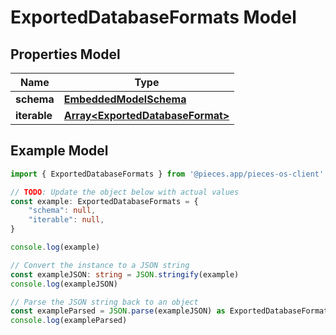 
# ExportedDatabaseFormats Model


## Properties Model

Name | Type
------------ | -------------
**schema** | [**EmbeddedModelSchema**](EmbeddedModelSchema)
**iterable** | [**Array&lt;ExportedDatabaseFormat&gt;**](ExportedDatabaseFormat)

## Example Model

```typescript
import { ExportedDatabaseFormats } from '@pieces.app/pieces-os-client'

// TODO: Update the object below with actual values
const example: ExportedDatabaseFormats = {
    "schema": null,
    "iterable": null,
}

console.log(example)

// Convert the instance to a JSON string
const exampleJSON: string = JSON.stringify(example)
console.log(exampleJSON)

// Parse the JSON string back to an object
const exampleParsed = JSON.parse(exampleJSON) as ExportedDatabaseFormats
console.log(exampleParsed)
```


